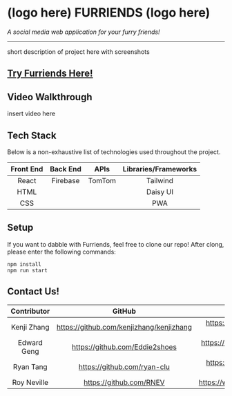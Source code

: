 # (logo here) FURRIENDS (logo here)
<em>A social media web application for your furry friends!</em>

---

short description of project here with screenshots

## [Try Furriends Here!](https://furriends-32ebf.web.app)

## Video Walkthrough
insert video here



## Tech Stack
Below is a non-exhaustive list of technologies used throughout the project.

Front End | Back End | APIs    | Libraries/Frameworks
:-------: | :------: | :-----: | :------------------: 
React     | Firebase | TomTom  | Tailwind
HTML      |          |         | Daisy UI
CSS       |          |         | PWA

## Setup
If you want to dabble with Furriends, feel free to clone our repo! After clong, please enter the following commands:
```
npm install
npm run start
```

## Contact Us!

Contributor | GitHub | LinkedIn | Email
:---: | :---: | :---: | :---: 
Kenji Zhang | https://github.com/kenjizhang/kenjizhang | https://www.linkedin.com/in/kenji-zhang/ | kenjizhang.1@gmail.com
Edward Geng | https://github.com/Eddie2shoes | https://www.linkedin.com/in/edward-geng/ | egeng01@gmail.com
Ryan Tang | https://github.com/ryan-clu | https://www.linkedin.com/in/ryan-tang-clu/ | ryan.tang.clu@gmail.com
Roy Neville | https://github.com/RNEV | https://www.linkedin.com/in/royneville/ | RoyNeville20@gmail.com
